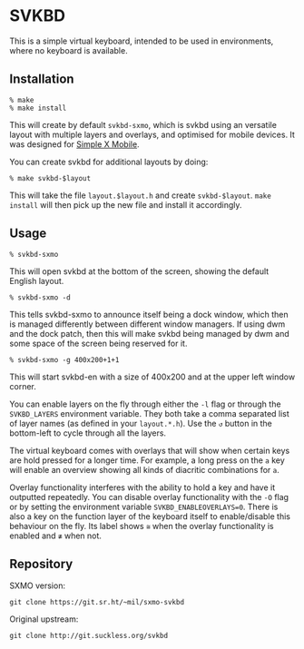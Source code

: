 SVKBD
=====

This is a simple virtual keyboard, intended to be used in environments,
where no keyboard is available.

Installation
------------

	% make
	% make install

This will create by default `svkbd-sxmo`, which is svkbd using an versatile
layout with multiple layers and overlays, and optimised for mobile devices.
It was designed for [Simple X Mobile](https://sr.ht/~mil/Sxmo).

You can create svkbd for additional layouts by doing:

	% make svkbd-$layout

This will take the file `layout.$layout.h` and create `svkbd-$layout`.
`make install` will then pick up the new file and install it accordingly.

Usage
-----

	% svkbd-sxmo

This will open svkbd at the bottom of the screen, showing the default
English layout.

	% svkbd-sxmo -d

This tells svkbd-sxmo to announce itself being a dock window, which then
is managed differently between different window managers. If using dwm
and the dock patch, then this will make svkbd being managed by dwm and
some space of the screen being reserved for it.

	% svkbd-sxmo -g 400x200+1+1

This will start svkbd-en with a size of 400x200 and at the upper left
window corner.

You can enable layers on the fly through either the ``-l`` flag or through the ``SVKBD_LAYERS`` environment variable.
They both take a comma separated list of layer names (as defined in your ``layout.*.h``). Use the ``↺`` button in the
bottom-left to cycle through all the layers.

The virtual keyboard comes with overlays that will show when certain keys are hold pressed for a longer time. For
example, a long press on the ``a`` key will enable an overview showing all kinds of diacritic combinations for ``a``.

Overlay functionality interferes with the ability to hold a key and have it outputted repeatedly.  You can disable
overlay functionality with the ``-O`` flag or by setting the environment variable ``SVKBD_ENABLEOVERLAYS=0``. There is
also a key on the function layer of the keyboard itself to enable/disable this behaviour on the fly. Its label shows
``≅`` when the overlay functionality is enabled and ``≇`` when not.

Repository
----------

SXMO version:

	git clone https://git.sr.ht/~mil/sxmo-svkbd

Original upstream:

	git clone http://git.suckless.org/svkbd

